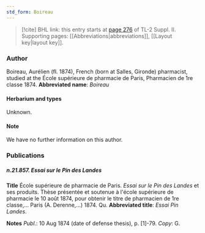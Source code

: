 ```yaml
---
std_form: Boireau
---
```


> [!cite] BHL link: this entry starts at [page 276](https://www.biodiversitylibrary.org/page/33265473) of TL-2 Suppl. II.
> Supporting pages: [[Abbreviations|abbreviations]], [[Layout key|layout key]].

### Author

Boireau, Aurélien (fl. 1874), French (born at Salles, Gironde) pharmacist, studied at the École supérieure de pharmacie de Paris, Pharmacien de 1re classe 1874. 
**Abbreviated name**: *Boireau*

#### Herbarium and types

Unknown.

#### Note

We have no further information on this author.

### Publications

##### n.21.857. Essai sur le Pin des Landes

**Title**
École supérieure de pharmacie de Paris. *Essai sur le Pin des Landes* et ses produits. Thèse présentée et soutenue à l'école supérieure de pharmacie le 10 août 1874, pour obtenir le titre de pharmacien de 1re classe,... Paris (A. Derenne,...) 1874. Qu.
**Abbreviated title**: *Essai Pin Landes*.

**Notes**
*Publ*.: 10 Aug 1874 (date of defense thesis), p. \[1\]-79. *Copy*: G.

